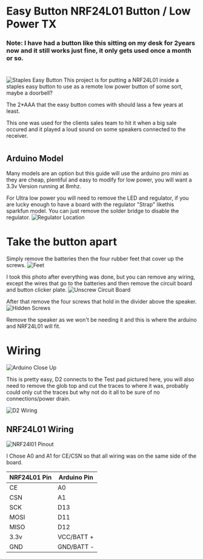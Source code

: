 # Easy Button NRF24L01 Button / Low Power TX
### Note: I have had a button like this sitting on my desk for 2years now and it still works just fine, it only gets used once a month or so.

#
![Staples Easy Button](/images/button.jpg)
This project is for putting a NRF24L01 inside a staples easy button to use as a remote low power button of some sort, maybe a doorbell?

The 2*AAA that the easy button comes with should lass a few years at least.

This one was used for the clients sales team to hit it when a big sale occured and it played a loud sound on some speakers connected to the receiver.
#
## Arduino Model
Many models are an option but this guide will use the arduino pro mini as they are cheap, plentiful and easy to modify for low power, you will want a 3.3v Version running at 8mhz.

For Ultra low power you will need to remove the LED and regulator, if you are lucky enough to have a board with the regulator "Strap" likethis sparkfun model. You can just remove the solder bridge to disable the regulator.
![Regulator Location](/images/ProMini_Reg_Led_Location.jpeg)

# Take the button apart
Simply remove the batteries then the four rubber feet that cover up the screws.
![Feet](/images/feet_removed.jpg)

I took this photo after everything was done, but you can remove any wiring, except the wires that go to the batteries and then remove the circuit board and button clicker plate.
![Unscrew Circuit Board](/images/done.jpg)

After that remove the four screws that hold in the divider above the speaker.
![Hidden Screws](/images/hidden_screws.jpg)

Remove the speaker as we won't be needing it and this is where the arduino and NRF24L01 will fit.
# Wiring
![Arduino Close Up](/images/arduino_closeup.jpg)

This is pretty easy, D2 connects to the Test pad pictured here, you will also need to remove the glob top and cut the traces to where it was, probably could only cut the traces but why not do it all to be sure of no connections/power drain.

![D2 Wiring](/images/cut_traces.jpg)

## NRF24L01 Wiring
![NRF24l01 Pinout](/images/nrf24l01_pinout.jpg)

I Chose A0 and A1 for CE/CSN so that all wiring was on the same side of the board.

|NRF24L01 Pin   | Arduino Pin  |
|---------------|--------------|
|CE             | A0           |
|CSN            | A1           |
|SCK            | D13          |
|MOSI           | D11          |
|MISO           | D12          |
|3.3v           | VCC/BATT +   |
|GND            | GND/BATT -   |